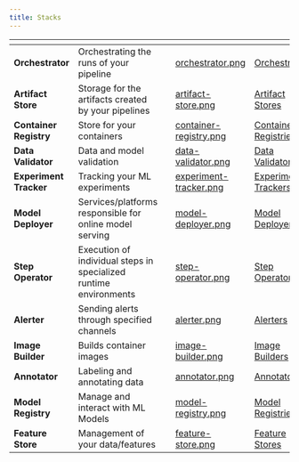 ```yaml
---
title: Stacks
---
```


<table data-view="cards"><thead><tr><th></th><th></th><th data-hidden data-type="files"></th><th data-hidden data-card-cover data-type="files"></th><th data-hidden data-card-target data-type="content-ref"></th></tr></thead><tbody><tr><td><strong>Orchestrator</strong></td><td>Orchestrating the runs of your pipeline</td><td></td><td><a href="../assets/orchestrator.png">orchestrator.png</a></td><td><a href="https://app.gitbook.com/s/ccKeWXqlDB2AjUg5NRSn/stack-components/orchestrators">Orchestrators</a></td></tr><tr><td><strong>Artifact Store</strong></td><td>Storage for the artifacts created by your pipelines</td><td></td><td><a href="../assets/artifact-store.png">artifact-store.png</a></td><td><a href="https://app.gitbook.com/s/ccKeWXqlDB2AjUg5NRSn/stack-components/artifact-stores">Artifact Stores</a></td></tr><tr><td><strong>Container Registry</strong></td><td>Store for your containers</td><td></td><td><a href="../assets/container-registry.png">container-registry.png</a></td><td><a href="https://app.gitbook.com/s/ccKeWXqlDB2AjUg5NRSn/stack-components/container-registries">Container Registries</a></td></tr><tr><td><strong>Data Validator</strong></td><td>Data and model validation</td><td></td><td><a href="../assets/data-validator.png">data-validator.png</a></td><td><a href="https://app.gitbook.com/s/ccKeWXqlDB2AjUg5NRSn/stack-components/data-validators">Data Validators</a></td></tr><tr><td><strong>Experiment Tracker</strong></td><td>Tracking your ML experiments</td><td></td><td><a href="../assets/experiment-tracker.png">experiment-tracker.png</a></td><td><a href="https://app.gitbook.com/s/ccKeWXqlDB2AjUg5NRSn/stack-components/experiment-trackers">Experiment Trackers</a></td></tr><tr><td><strong>Model Deployer</strong></td><td>Services/platforms responsible for online model serving</td><td></td><td><a href="../assets/model-deployer.png">model-deployer.png</a></td><td><a href="https://app.gitbook.com/s/ccKeWXqlDB2AjUg5NRSn/stack-components/model-deployers">Model Deployers</a></td></tr><tr><td><strong>Step Operator</strong></td><td>Execution of individual steps in specialized runtime environments</td><td></td><td><a href="../assets/step-operator.png">step-operator.png</a></td><td><a href="https://app.gitbook.com/s/ccKeWXqlDB2AjUg5NRSn/stack-components/step-operators">Step Operators</a></td></tr><tr><td><strong>Alerter</strong></td><td>Sending alerts through specified channels</td><td></td><td><a href="../assets/alerter.png">alerter.png</a></td><td><a href="https://app.gitbook.com/s/ccKeWXqlDB2AjUg5NRSn/stack-components/alerters">Alerters</a></td></tr><tr><td><strong>Image Builder</strong></td><td>Builds container images</td><td></td><td><a href="../assets/image-builder.png">image-builder.png</a></td><td><a href="https://app.gitbook.com/s/ccKeWXqlDB2AjUg5NRSn/stack-components/image-builders">Image Builders</a></td></tr><tr><td><strong>Annotator</strong></td><td>Labeling and annotating data</td><td></td><td><a href="../assets/annotator.png">annotator.png</a></td><td><a href="https://app.gitbook.com/s/ccKeWXqlDB2AjUg5NRSn/stack-components/annotators">Annotators</a></td></tr><tr><td><strong>Model Registry</strong></td><td>Manage and interact with ML Models</td><td></td><td><a href="../assets/model-registry.png">model-registry.png</a></td><td><a href="https://app.gitbook.com/s/ccKeWXqlDB2AjUg5NRSn/stack-components/model-registries">Model Registries</a></td></tr><tr><td><strong>Feature Store</strong></td><td>Management of your data/features</td><td></td><td><a href="../assets/feature-store.png">feature-store.png</a></td><td><a href="https://app.gitbook.com/s/ccKeWXqlDB2AjUg5NRSn/stack-components/feature-stores">Feature Stores</a></td></tr></tbody></table>

